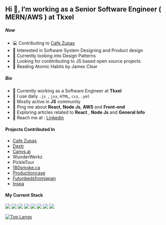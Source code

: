 ## Hi 👋, I’m working as a Senior Software Engineer ( MERN/AWS ) at **Tkxel** 



##### Now

- 💻 Contributing to [Cafe Zupas](https://github.com/CafeZupas/cafezupas_rewrite_frontend)
- 🚀 Interested in Software System Designing and Product design
- 🌱 Currently looking into Design Patterns 
- 💞️ Looking for conbtributing to JS based open source projects
- 📖 Reading Atomic Habits by James Clear



##### Bio

- 💼 Currently working as a Software Engineer at **Tkxel**
- 📆 I use daily ```.js ```, ```jsx```, ```HTML```, ```css```, ```.yml```
- 🦻 Mostly active in **JS** community
- 📢 Ping me about **React**, **Node Js**, **AWS** and **Front-end**
- 🧠 Exploring articles related to **React** , **Node Js** and **General Info**
- 🚀 Reach me at : [Linkedin](https://www.linkedin.com/in/talhajafar/)


#### Projects Contributed In
- [Cafe Zupas](https://cafezupas.com/)
- [Dextr](https://dextr.cloud)
- [Canvs.ai](https://canvs.ai)
- WunderWerkz
- PickleTour
- [180smoke.ca](https:180smoke.ca)
- [Productioncase](https://productioncase.com/)
- [Futonbedsfromjapan](https://www.futonbedsfromjapan.com/)
- [Inspa](https://inspa.com/)


#### My Current Stack

<img src="https://img.icons8.com/plasticine/80/000000/react.png"/> <img src="https://img.icons8.com/fluency/80/000000/node-js.png"/> <img src="https://img.icons8.com/color/80/000000/javascript--v1.png"/> <img src="https://img.icons8.com/color/80/000000/mongodb.png"/> <img src="https://img.icons8.com/color/80/000000/amazon-web-services.png"/> <img src="https://img.icons8.com/color/80/000000/git.png"/> <img src="https://img.icons8.com/color/80/000000/html-5--v1.png"/> <img src="https://img.icons8.com/color/80/000000/css3.png"/> 


<!---
#### Profile


![Talha's GitHub stats](https://github-readme-stats.vercel.app/api?username=TalhaJafar&count_private=true&show_icons=true&theme=slateorange&include_all_commits=true)
--->
[![Top Langs](https://github-readme-stats.vercel.app/api/top-langs/?username=TalhaJafar&layout=compact&show_icons=true&theme=slateorange)](https://github.com/TalhaJafar/github-readme-stats)




<!---
TalhaJafar/TalhaJafar is a ✨ special ✨ repository because its `README.md` (this file) appears on your GitHub profile.
You can click the Preview link to take a look at your changes.
--->
<!-- [![Talha's GitHub stats](https://github-readme-stats.vercel.app/api?username=TalhaJafar)](https://github.com/TalhaJafar/github-readme-stats) -->
